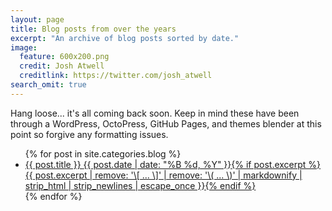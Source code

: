 ```yaml
---
layout: page
title: Blog posts from over the years
excerpt: "An archive of blog posts sorted by date."
image:
  feature: 600x200.png
  credit: Josh Atwell
  creditlink: https://twitter.com/josh_atwell
search_omit: true
---
```


Hang loose... it's all coming back soon. Keep in mind these have been through a WordPress, OctoPress, GitHub Pages, and themes blender at this point so forgive any formatting issues.

<ul class="post-list">
{% for post in site.categories.blog %} 
  <li><article><a href="{{ site.url }}{{ post.url }}">{{ post.title }} <span class="entry-date"><time datetime="{{ post.date | date_to_xmlschema }}">{{ post.date | date: "%B %d, %Y" }}</time></span>{% if post.excerpt %} <span class="excerpt">{{ post.excerpt | remove: '\[ ... \]' | remove: '\( ... \)' | markdownify | strip_html | strip_newlines | escape_once }}</span>{% endif %}</a></article></li>
{% endfor %}
</ul>
